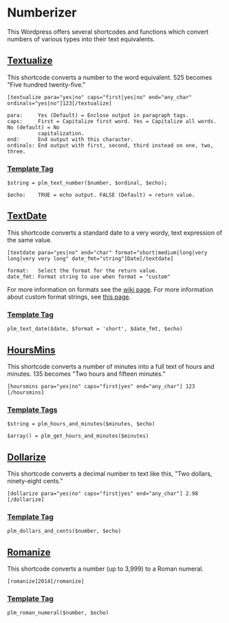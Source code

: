 Numberizer
=============

This Wordpress offers several shortcodes and functions which convert numbers of various types into 
their text equivalents.


## [Textualize](https://github.com/castleisland-wp/plm-numberize/wiki/textualize)
This shortcode converts a number to the word equivalent. 525 becomes "Five hundred twenty-five."
```
[textualize para="yes|no" caps="first|yes|no" end="any_char" ordinals="yes|no"]123[/textualize]

para:     Yes (Default) = Enclose output in paragraph tags.
caps:     First = Capitalize first word. Yes = Capitalize all words. No (default) = No 
          capitalization.
end:      End output with this character.
ordinals: End output with first, second, third instead on one, two, three.

```
### [Template Tag](https://github.com/castleisland-wp/plm-numberize/wiki/Template-Tags#text-number) 
```
$string = plm_text_number($number, $ordinal, $echo);

$echo:    TRUE = echo output. FALSE (Default) = return value.
```

## [TextDate](https://github.com/castleisland-wp/plm-numberize/wiki/TextDate)
This shortcode converts a standard date to a very wordy, text expression of the same value.
```
[textdate para="yes|no" end="char" format="short|medium|long|very long|very very long" date_fmt="string"]Date[/textdate] 

format:   Select the format for the return value.
date_fmt: Format string to use when format = "custom"
```
For more information on formats see the [wiki page](https://github.com/castleisland-wp/plm-numberize/wiki/TextDate). For more information about custom format strings, see [this page](https://github.com/castleisland-wp/plm-numberize/wiki/Custom-Date-Formats).

### [Template Tag](https://github.com/castleisland-wp/plm-numberize/wiki/Template-Tags#text-date)
```
plm_text_date($date, $format = 'short', $date_fmt, $echo)
```

## [HoursMins](https://github.com/castleisland-wp/plm-numberize/wiki/HoursMins)
This shortcode converts a number of minutes into a full text of hours and minutes. 135 becomes 
"Two hours and fifteen minutes."
```
[hoursmins para="yes|no" caps="first|yes" end="any_char"] 123 [/hoursmins] 
```
### [Template Tags](https://github.com/castleisland-wp/plm-numberize/wiki/Template-Tags#text-date) 
```
$string = plm_hours_and_minutes($minutes, $echo) 
```
```
$array() = plm_get_hours_and_minutes($minutes) 
```

## [Dollarize](https://github.com/castleisland-wp/plm-numberize/wiki/Dollarize)
This shortcode converts a decimal number to text like this, "Two dollars, ninety-eight cents."
```
[dollarize para="yes|no" caps="first|yes" end="any_char"] 2.98 [/dollarize] 
```
### [Template Tag](https://github.com/castleisland-wp/plm-numberize/wiki/Template-Tags#dollars-and-cents)
```
plm_dollars_and_cents($number, $echo)
```

## [Romanize](https://github.com/castleisland-wp/plm-numberize/wiki/Romanize)
This shortcode converts a number (up to 3,999) to a Roman numeral.
```
[romanize]2014[/romanize]
```
### [Template Tag](https://github.com/castleisland-wp/plm-numberize/wiki/Template-Tags#roman-numeral)
```
plm_roman_numeral($number, $echo)
```
